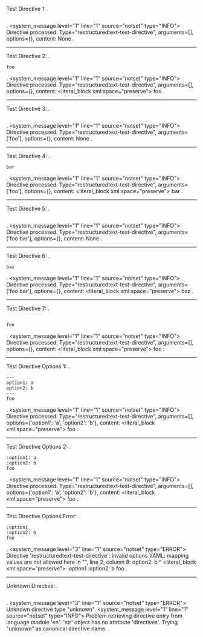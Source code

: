 Test Directive 1:
.
```{restructuredtext-test-directive}
```
.
<document source="notset">
    <system_message level="1" line="1" source="notset" type="INFO">
        <paragraph>
            Directive processed. Type="restructuredtext-test-directive", arguments=[], options={}, content: None
.

-----------------------------
Test Directive 2:
.
```{restructuredtext-test-directive}
foo
```
.
<document source="notset">
    <system_message level="1" line="1" source="notset" type="INFO">
        <paragraph>
            Directive processed. Type="restructuredtext-test-directive", arguments=[], options={}, content:
        <literal_block xml:space="preserve">
            foo
.

-----------------------------
Test Directive 3:
.
```{restructuredtext-test-directive} foo
```
.
<document source="notset">
    <system_message level="1" line="1" source="notset" type="INFO">
        <paragraph>
            Directive processed. Type="restructuredtext-test-directive", arguments=['foo'], options={}, content: None
.

-----------------------------
Test Directive 4:
.
```{restructuredtext-test-directive} foo
bar
```
.
<document source="notset">
    <system_message level="1" line="1" source="notset" type="INFO">
        <paragraph>
            Directive processed. Type="restructuredtext-test-directive", arguments=['foo'], options={}, content:
        <literal_block xml:space="preserve">
            bar
.

-----------------------------
Test Directive 5:
.
```{restructuredtext-test-directive} foo bar
```
.
<document source="notset">
    <system_message level="1" line="1" source="notset" type="INFO">
        <paragraph>
            Directive processed. Type="restructuredtext-test-directive", arguments=['foo bar'], options={}, content: None
.

-----------------------------
Test Directive 6:
.
```{restructuredtext-test-directive} foo bar
baz
```
.
<document source="notset">
    <system_message level="1" line="1" source="notset" type="INFO">
        <paragraph>
            Directive processed. Type="restructuredtext-test-directive", arguments=['foo bar'], options={}, content:
        <literal_block xml:space="preserve">
            baz
.

-----------------------------
Test Directive 7:
.
```{restructuredtext-test-directive}

foo
```
.
<document source="notset">
    <system_message level="1" line="1" source="notset" type="INFO">
        <paragraph>
            Directive processed. Type="restructuredtext-test-directive", arguments=[], options={}, content:
        <literal_block xml:space="preserve">
            foo
.

-----------------------------
Test Directive Options 1:
.
```{restructuredtext-test-directive}
---
option1: a
option2: b
---
foo
```
.
<document source="notset">
    <system_message level="1" line="1" source="notset" type="INFO">
        <paragraph>
            Directive processed. Type="restructuredtext-test-directive", arguments=[], options={'option1': 'a', 'option2': 'b'}, content:
        <literal_block xml:space="preserve">
            foo
.

-----------------------------
Test Directive Options 2:
.
```{restructuredtext-test-directive}
:option1: a
:option2: b
foo
```
.
<document source="notset">
    <system_message level="1" line="1" source="notset" type="INFO">
        <paragraph>
            Directive processed. Type="restructuredtext-test-directive", arguments=[], options={'option1': 'a', 'option2': 'b'}, content:
        <literal_block xml:space="preserve">
            foo
.

-----------------------------
Test Directive Options Error:
.
```{restructuredtext-test-directive}
:option1
:option2: b
foo
```
.
<document source="notset">
    <system_message level="3" line="1" source="notset" type="ERROR">
        <paragraph>
            Directive 'restructuredtext-test-directive': Invalid options YAML: mapping values are not allowed here
              in "<unicode string>", line 2, column 8:
                option2: b
                       ^
        <literal_block xml:space="preserve">
            :option1
            :option2: b
            foo
.


-----------------------------
Unknown Directive:
.
```{unknown}
```
.
<document source="notset">
    <system_message level="3" line="1" source="notset" type="ERROR">
        <paragraph>
            Unknown directive type "unknown".
    <system_message level="1" line="1" source="notset" type="INFO">
        <paragraph>
            Problem retrieving directive entry from language module 'en': 'str' object has no attribute 'directives'.
            Trying "unknown" as canonical directive name.
.